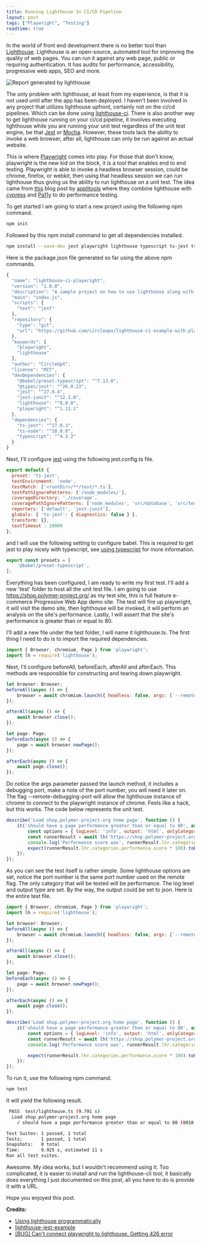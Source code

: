 ```yaml
---
title: Running Lighthouse In CI/CD Pipeline.
layout: post
tags: ["Playwright", "Testing"]
readtime: true
---
```


In the world of front end development there is no better tool than [Lighthouse](https://developers.google.com/web/tools/lighthouse/). Lighthouse is an open-source, automated tool for improving the quality of web pages. You can run it against any web page, public or requiring authentication. It has audits for performance, accessibility, progressive web apps, SEO and more.

![Report generated by lighthouse](https://developers.google.com/web/tools/lighthouse/images/report.png)

The only problem with lighthouse, at least from my experience, is that it is not used until after the app has been deployed. I haven't been involved in any project that utilizes lighthouse upfront, certainly not on the ci/cd pipelines. Which can be done using [lighthouse-ci](https://github.com/GoogleChrome/lighthouse-ci). There is also another way to get lighthouse running on your ci/cd pipeline, it involves executing lighthouse while you are running your unit test regardless of the unit test engine, be that [Jest](https://github.com/facebook/jest) or [Mocha](https://github.com/mochajs/mocha). However, these tools lack the ability to invoke a web browser, after all, lighthouse can only be run against an actual website. 

This is where [Playwright](https://playwright.dev/) comes into play. For those that don't know, playwright is the new kid on the block, it is a tool that enables end to end testing. Playwright is able to invoke a headless browser session, could be chrome, firefox, or webkit, then using that headless session we can run lighthouse thus giving us the ability to run lighthouse on a unit test. The idea came from [this](https://applitools.com/blog/using-cypress-google-lighthouse-performance-testing/) blog post by [applitools](https://applitools.com/) where they combine lighthouse with [cypress](https://www.cypress.io/) and [Pa11y](https://pa11y.org/) to do performance testing.

To get started I am going to start a new project using the following npm command.

```bash
npm init
```

Followed by this npm install command to get all dependencies installed.

```bash
npm install --save-dev jest playwright lighthouse typescript ts-jest ts-node @types/jest @types/lighthouse @babel/preset-typescript
```

Here is the package.json file generated so far using the above npm commands.

```javascript
{
  "name": "lighthouse-ci-playwright",
  "version": "1.0.0",
  "description": "A sample project on how to use lighthouse along with playwright",
  "main": "index.js",
  "scripts": {
    "test": "jest"
  },
  "repository": {
    "type": "git",
    "url": "https://github.com/circleupx/lighthouse-ci-example-with-playwright"
  },
  "keywords": [
    "playwright",
    "lighthouse"
  ],
  "author": "CircleUpX",
  "license": "MIT",
  "devDependencies": {
    "@babel/preset-typescript": "^7.13.0",
    "@types/jest": "^26.0.23",
    "jest": "^27.0.4",
    "jest-junit": "^12.1.0",
    "lighthouse": "^8.0.0",
    "playwright": "^1.11.1"
  },
  "dependencies": {
    "ts-jest": "^27.0.3",
    "ts-node": "^10.0.0",
    "typescript": "^4.3.2"
  }
}
```

Next, I'll configure [jest](https://jestjs.io/) using the following jest.config.ts file. 

```javascript
export default {
  preset: 'ts-jest',
  testEnvironment: 'node',
  testMatch: ['<rootDir>/**/test/*.ts'],
  testPathIgnorePatterns: ['/node_modules/'],
  coverageDirectory: './coverage',
  coveragePathIgnorePatterns: ['node_modules', 'src/database', 'src/test', 'src/types'],
  reporters: ['default', 'jest-junit'],
  globals: { 'ts-jest': { diagnostics: false } },
  transform: {},
  testTimeout : 20000
};
```

and I will use the following setting to configure babel. This is required to get jest to play nicely with typescript, see [using typescript](https://jestjs.io/docs/getting-started#using-typescript) for more information.

```javascript
export const presets = [
    '@babel/preset-typescript',
];
```

Everything has been configured, I am ready to write my first test. I'll add a new 'test' folder to host all the unit test file. I am going to use https://shop.polymer-project.org/ as my test site, this is full feature e-commerce Progressive Web App demo site. The test will fire up playwright, it will visit the demo site, then lighthouse will be invoked, it will perform an analysis on the site's performance. Lastly, I will assert that the site's performance is greater than or equal to 80.

I'll add a new file under the test folder, I will name it lighthouse.ts. The first thing I need to do is to import the required dependencies.

```javascript
import { Browser, chromium, Page } from 'playwright';
import lh = require('lighthouse');
```

Next, I'll configure beforeAll, beforeEach, afterAll and afterEach. This methods are responsible for constructing and tearing down playwright.

```javascript
let browser: Browser;
beforeAll(async () => {
    browser = await chromium.launch({ headless: false, args: [`--remote-debugging-port=8041`] });
});

afterAll(async () => {
    await browser.close();
});

let page: Page;
beforeEach(async () => {
    page = await browser.newPage();
});

afterEach(async () => {
    await page.close();
});
```

Do notice the args parameter passed the launch method, it includes a debugging port, make a note of the port number, you will need it later on. The flag --remote-debugging-port will allow the lighthouse instance of chrome to connect to the playwright instance of chrome. Feels like a hack, but this works. The code below represents the unit test.  

```javascript
describe('Load shop.polymer-project.org home page', function () {
    it('should have a page performance greater than or equal to 90', async () => {
        const options = { logLevel: 'info', output: 'html', onlyCategories: ['performance'], port: 8041 };
        const runnerResult = await lh('https://shop.polymer-project.org/', options);
        console.log('Performance score was', runnerResult.lhr.categories.performance.score * 100);
        expect(runnerResult.lhr.categories.performance.score * 100).toBeGreaterThanOrEqual(80);
    });
});
```

As you can see the test itself is rather simple. Some lighthouse options are set, notice the port number is the same port number used on the remote flag. The only category that will be tested will be performance. The log level and output type are set. By the way, the output could be set to json. Here is the entire test file.

```javascript
import { Browser, chromium, Page } from 'playwright';
import lh = require('lighthouse');

let browser: Browser;
beforeAll(async () => {
    browser = await chromium.launch({ headless: false, args: [`--remote-debugging-port=8041`] });
});

afterAll(async () => {
    await browser.close();
});

let page: Page;
beforeEach(async () => {
    page = await browser.newPage();
});

afterEach(async () => {
    await page.close();
});

describe('Load shop.polymer-project.org home page', function () {
    it('should have a page performance greater than or equal to 80', async () => {
        const options = { logLevel: 'info', output: 'html', onlyCategories: ['performance'], port: 8041 };
        const runnerResult = await lh('https://shop.polymer-project.org/', options);
        console.log('Performance score was', runnerResult.lhr.categories.performance.score * 100);

        expect(runnerResult.lhr.categories.performance.score * 100).toBeGreaterThanOrEqual(80);
    });
});
```

To run it, use the following npm command.

```bash
npm test
```

It will yield the following result.

```bash
 PASS  test/lighthouse.ts (9.791 s)
  Load shop.polymer-project.org home page
    √ should have a page performance greater than or equal to 80 (8010 ms)

Test Suites: 1 passed, 1 total
Tests:       1 passed, 1 total
Snapshots:   0 total
Time:        9.925 s, estimated 11 s
Ran all test suites.
```

Awesome. My idea works, but I wouldn't recommend using it. Too complicated, it is easier to install and run the lighthouse-cli tool, it basically does everything I just documented on this post, all you have to do is provide it with a URL. 

Hope you enjoyed this post. 

**Credits:**
- [Using lighthouse programmatically](https://github.com/GoogleChrome/lighthouse/blob/master/docs/readme.md#using-programmatically)
- [lighthouse-jest-example](https://github.com/justinribeiro/lighthouse-jest-example)
- [[BUG] Can't connect playwright to lighthouse. Getting 426 error](https://github.com/microsoft/playwright/issues/5956)